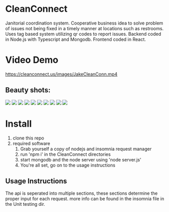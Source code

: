 # CleanConnect
Janitorial coordination system. Cooperative business idea to solve problem of issues not being fixed in a timely manner at locations such as restrooms. Uses tag based system utilizing qr codes to report issues. Backend coded in Node.js with Typescript and Mongodb. Frontend coded in React.

# Video Demo
https://cleanconnect.us/images/JakeCleanConn.mp4

## Beauty shots:
![](/ccsceens/Screenshot_20211018_115926.png)
![](/ccsceens/Screenshot_20211018_115935.png)
![](/ccsceens/Screenshot_20211018_115949.png)
![](/ccsceens/Screenshot_20211018_120002.png)
![](/ccsceens/Screenshot_20211018_120028.png)
![](/ccsceens/Screenshot_20211018_120030.png)
![](/ccsceens/Screenshot_20211018_120056.png)
![](/ccsceens/Screenshot_20211018_120116.png)
![](/ccsceens/Screenshot_20211018_120128.png)
![](/ccsceens/Screenshot_20211018_120144.png)

# Install
1. clone this repo
2. required software
    1. Grab yourself a copy of nodejs and insomnia request manager
    2. run 'npm i' in the CleanConnect directories
    3. start mongodb and the node server using 'node server.js'
    4. You're all set, go on to the usage instructions
    
## Usage Instructions
The api is seperated into multiple sections, these sections determine the proper input for each request. more info can be found in the insomnia file in the Unit testing dir.
